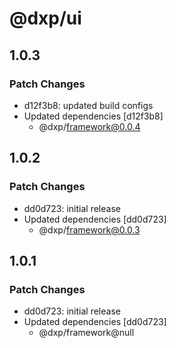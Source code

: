 # @dxp/ui

## 1.0.3

### Patch Changes

- d12f3b8: updated build configs
- Updated dependencies [d12f3b8]
    - @dxp/framework@0.0.4

## 1.0.2

### Patch Changes

- dd0d723: initial release
- Updated dependencies [dd0d723]
    - @dxp/framework@0.0.3

## 1.0.1

### Patch Changes

- dd0d723: initial release
- Updated dependencies [dd0d723]
    - @dxp/framework@null
